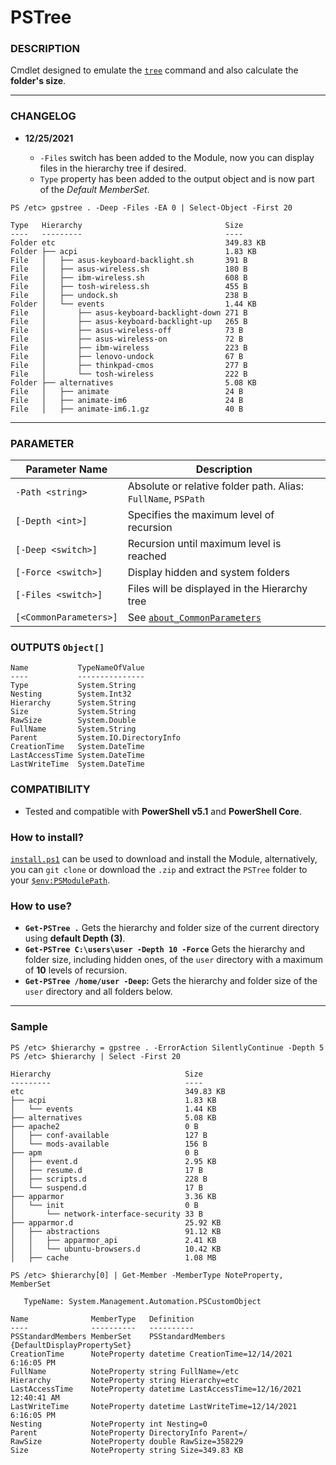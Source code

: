 # PSTree

### DESCRIPTION
Cmdlet designed to emulate the [`tree`](https://docs.microsoft.com/en-us/windows-server/administration/windows-commands/tree) command and also calculate the __folder's size__.

---
### CHANGELOG

- __12/25/2021__

    - `-Files` switch has been added to the Module, now you can display files in the hierarchy tree if desired.
    - `Type` property has been added to the output object and is now part of the _Default MemberSet_.

```
PS /etc> gpstree . -Deep -Files -EA 0 | Select-Object -First 20

Type   Hierarchy                                Size
----   ---------                                ----
Folder etc                                      349.83 KB
Folder ├── acpi                                 1.83 KB
File   │   ├── asus-keyboard-backlight.sh       391 B
File   │   ├── asus-wireless.sh                 180 B
File   │   ├── ibm-wireless.sh                  608 B
File   │   ├── tosh-wireless.sh                 455 B
File   │   ├── undock.sh                        238 B
Folder │   └── events                           1.44 KB
File   │       ├── asus-keyboard-backlight-down 271 B
File   │       ├── asus-keyboard-backlight-up   265 B
File   │       ├── asus-wireless-off            73 B
File   │       ├── asus-wireless-on             72 B
File   │       ├── ibm-wireless                 223 B
File   │       ├── lenovo-undock                67 B
File   │       ├── thinkpad-cmos                277 B
File   │       └── tosh-wireless                222 B
Folder ├── alternatives                         5.08 KB
File   │   ├── animate                          24 B
File   │   ├── animate-im6                      24 B
File   │   ├── animate-im6.1.gz                 40 B
```
---


### PARAMETER

| Parameter Name | Description
| --- | --- |
| `-Path <string>` | Absolute or relative folder path. Alias: `FullName`, `PSPath` |
| `[-Depth <int>]` | Specifies the maximum level of recursion |
| `[-Deep <switch>]` | Recursion until maximum level is reached |
| `[-Force <switch>]` | Display hidden and system folders |
| `[-Files <switch>]` | Files will be displayed in the Hierarchy tree |
| `[<CommonParameters>]` | See [`about_CommonParameters`](https://go.microsoft.com/fwlink/?LinkID=113216) |

### OUTPUTS `Object[]`

```
Name           TypeNameOfValue
----           ---------------
Type           System.String
Nesting        System.Int32
Hierarchy      System.String
Size           System.String
RawSize        System.Double
FullName       System.String
Parent         System.IO.DirectoryInfo
CreationTime   System.DateTime
LastAccessTime System.DateTime
LastWriteTime  System.DateTime
```

### COMPATIBILITY
- Tested and compatible with __PowerShell v5.1__ and __PowerShell Core__.

### How to install?

[`install.ps1`](https://github.com/santysq/PSTree/blob/main/install.ps1) can be used to download and install the Module, alternatively, you can `git clone` or download the `.zip` and extract the `PSTree` folder to your [`$env:PSModulePath`](https://docs.microsoft.com/en-us/powershell/module/microsoft.powershell.core/about/about_psmodulepath?view=powershell-7.2).

### How to use?

- __`Get-PSTree .`__ Gets the hierarchy and folder size of the current directory using __default Depth (3)__.
- __`Get-PSTree C:\users\user -Depth 10 -Force`__ Gets the hierarchy and folder size, including hidden ones, of the `user` directory  with a maximum of __10__ levels of recursion.
- __`Get-PSTree /home/user -Deep`:__ Gets the hierarchy and folder size of the `user` directory and all folders below.

---

### Sample

```
PS /etc> $hierarchy = gpstree . -ErrorAction SilentlyContinue -Depth 5
PS /etc> $hierarchy | Select -First 20                                

Hierarchy                              Size
---------                              ----
etc                                    349.83 KB
├── acpi                               1.83 KB
│   └── events                         1.44 KB
├── alternatives                       5.08 KB
├── apache2                            0 B
│   ├── conf-available                 127 B
│   └── mods-available                 156 B
├── apm                                0 B
│   ├── event.d                        2.95 KB
│   ├── resume.d                       17 B
│   ├── scripts.d                      228 B
│   └── suspend.d                      17 B
├── apparmor                           3.36 KB
│   └── init                           0 B
│       └── network-interface-security 33 B
├── apparmor.d                         25.92 KB
│   ├── abstractions                   91.12 KB
│   │   ├── apparmor_api               2.41 KB
│   │   └── ubuntu-browsers.d          10.42 KB
│   ├── cache                          1.08 MB

PS /etc> $hierarchy[0] | Get-Member -MemberType NoteProperty, MemberSet

   TypeName: System.Management.Automation.PSCustomObject

Name              MemberType   Definition
----              ----------   ----------
PSStandardMembers MemberSet    PSStandardMembers {DefaultDisplayPropertySet}
CreationTime      NoteProperty datetime CreationTime=12/14/2021 6:16:05 PM
FullName          NoteProperty string FullName=/etc
Hierarchy         NoteProperty string Hierarchy=etc
LastAccessTime    NoteProperty datetime LastAccessTime=12/16/2021 12:40:41 AM
LastWriteTime     NoteProperty datetime LastWriteTime=12/14/2021 6:16:05 PM
Nesting           NoteProperty int Nesting=0
Parent            NoteProperty DirectoryInfo Parent=/
RawSize           NoteProperty double RawSize=358229
Size              NoteProperty string Size=349.83 KB
```
